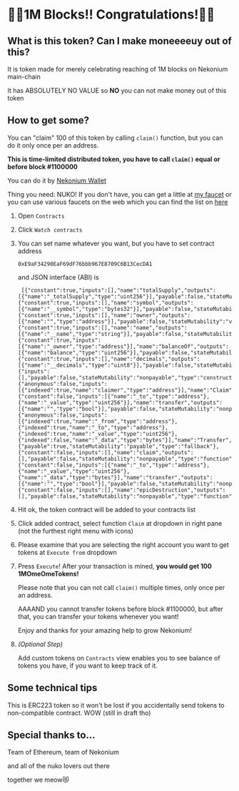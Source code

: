 # 👏👏1M Blocks!! Congratulations!👏👏
## What is this token? Can I make moneeeeuy out of this?

It is token made for merely celebrating reaching of 1M blocks on Nekonium main-chain

It has ABSOLUTELY NO VALUE so **NO** you can not make money out of this token

## How to get some?

You can "claim" 100 of this token by calling `claim()` function, but you can do it only once per an address.

**This is time-limited distributed token, you have to call `claim()` equal or before block #1100000**

You can do it by [Nekonium Wallet](https://github.com/nekonium/mist/releases)

Thing you need: NUKO! If you don't have, you can get a little at [my faucet](https://faucet.nekonium.net/)
or you can use various faucets on the web which you can find the list on [here](https://nekonium.github.io/)

1. Open `Contracts`
2. Click `Watch contracts`
3. You can set name whatever you want, but you have to set contract address
   ```
   0xE9aF34290EaF69dF76bbb967E8709C6B13CecDA1
   ```
   and JSON interface (ABI) is
   ```
    [{"constant":true,"inputs":[],"name":"totalSupply","outputs":[{"name":"_totalSupply","type":"uint256"}],"payable":false,"stateMutability":"view","type":"function"},{"constant":true,"inputs":[],"name":"symbol","outputs":[{"name":"__symbol","type":"bytes32"}],"payable":false,"stateMutability":"pure","type":"function"},{"constant":true,"inputs":[],"name":"owner","outputs":[{"name":"","type":"address"}],"payable":false,"stateMutability":"view","type":"function"},{"constant":true,"inputs":[],"name":"name","outputs":[{"name":"__name","type":"string"}],"payable":false,"stateMutability":"pure","type":"function"},{"constant":true,"inputs":[{"name":"_owner","type":"address"}],"name":"balanceOf","outputs":[{"name":"balance","type":"uint256"}],"payable":false,"stateMutability":"view","type":"function"},{"constant":true,"inputs":[],"name":"decimals","outputs":[{"name":"__decimals","type":"uint8"}],"payable":false,"stateMutability":"pure","type":"function"},{"inputs":[],"payable":false,"stateMutability":"nonpayable","type":"constructor"},{"anonymous":false,"inputs":[{"indexed":true,"name":"claimer","type":"address"}],"name":"Claim","type":"event"},{"constant":false,"inputs":[{"name":"_to","type":"address"},{"name":"_value","type":"uint256"}],"name":"transfer","outputs":[{"name":"","type":"bool"}],"payable":false,"stateMutability":"nonpayable","type":"function"},{"anonymous":false,"inputs":[{"indexed":true,"name":"_from","type":"address"},{"indexed":true,"name":"_to","type":"address"},{"indexed":true,"name":"_value","type":"uint256"},{"indexed":false,"name":"_data","type":"bytes"}],"name":"Transfer","type":"event"},{"payable":true,"stateMutability":"payable","type":"fallback"},{"constant":false,"inputs":[],"name":"claim","outputs":[],"payable":false,"stateMutability":"nonpayable","type":"function"},{"constant":false,"inputs":[{"name":"_to","type":"address"},{"name":"_value","type":"uint256"},{"name":"_data","type":"bytes"}],"name":"transfer","outputs":[{"name":"","type":"bool"}],"payable":false,"stateMutability":"nonpayable","type":"function"},{"constant":false,"inputs":[],"name":"epicDestruction","outputs":[],"payable":false,"stateMutability":"nonpayable","type":"function"}]
    ```
4. Hit ok, the token contract will be added to your contracts list
5. Click added contract, select function `Claim` at dropdown in right pane (not the furthest right menu with icons)
6. Please examine that you are selecting the right account you want to get tokens at `Execute from` dropdown
7. Press `Execute`! After your transaction is mined, **you would get 100 1MOmeOmeTokens!**
   
   Please note that you can not call `claim()` multiple times, only once per an address.
   
   AAAAND you cannot transfer tokens before block #1100000, but after that, you can transfer your tokens whenever you want!
   
   Enjoy and thanks for your amazing help to grow Nekonium!

8. *(Optional Step)*

   Add custom tokens on `Contracts` view enables you to see balance of tokens you have, if you want to keep track of it.

## Some technical tips

This is ERC223 token so it won't be lost if you accidentally send tokens to non-compatible contract. WOW (still in draft tho)

## Special thanks to...
Team of Ethereum, team of Nekonium

and all of the nuko lovers out there

together we meow😻